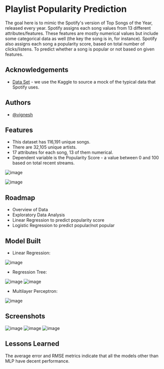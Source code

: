 
# Playlist Popularity Prediction

The goal here is to mimic the Spotify's version of Top Songs of the Year, released every year.
Spotify assigns each song values from 13 different attributes/features. These features are mostly numerical values but include some categorical data as well (the key the song is in, for instance). 
Spotify also assigns each song a popularity score, based on total number of clicks/listens. To predict whether a song is popular or not based on given features.



## Acknowledgements

 - [Data Set](https://www.kaggle.com/tomigelo/spotify-audio-features/home) - we use the Kaggle to source  a mock of the typical data that Spotify uses.
 

## Authors

- [@vignesh](https://github.com/maroovi)


## Features

- This dataset has 116,191 unique songs.
- There are 32,105 unique artists.
- 17 attributes for each song, 13 of them numerical.
- Dependent variable is the Popularity Score - a value between 0 and 100 based on total recent streams.

![image](https://user-images.githubusercontent.com/60556766/150615211-3b1ab70f-8087-48f3-a425-17d9550d2ce2.png)

![image](https://user-images.githubusercontent.com/60556766/150615304-3862ce40-7415-47a2-88ed-c0cc6f5743cb.png)



## Roadmap

- Overview of Data
- Exploratory Data Analysis
- Linear Regression to predict popularity score
- Logistic Regression to predict popular/not popular

## Model Built

- Linear Regression:

![image](https://user-images.githubusercontent.com/60556766/150615391-4e06b028-78ab-4769-9883-fefbd562b0cc.png)


- Regression Tree:

![image](https://user-images.githubusercontent.com/60556766/150615418-a52d3e68-a2d2-454e-b2f9-687a235e757e.png)
![image](https://user-images.githubusercontent.com/60556766/150615428-bbcd0edf-c51a-4fb2-bd0d-6a2650bcc401.png)

- Multilayer Perceptron:

![image](https://user-images.githubusercontent.com/60556766/150615464-e4e606a9-40a2-45b1-b51e-3f2af144b30d.png)




## Screenshots


![image](https://user-images.githubusercontent.com/60556766/150615106-a1c2faf7-709a-42ee-8dc7-23cf85756e80.png)
![image](https://user-images.githubusercontent.com/60556766/150615122-e53f1d62-c1ce-4ff5-a13c-9618e1d98df2.png)
![image](https://user-images.githubusercontent.com/60556766/150615135-7ecbfe51-b16a-474b-8cd8-8d1d86653a0a.png)


## Lessons Learned

The average error and RMSE metrics indicate that all the models other than MLP have decent performance.


